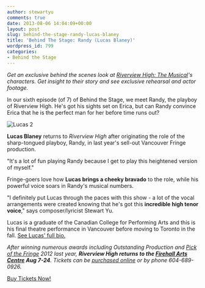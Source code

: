 ```yaml
---
author: stewartyu
comments: true
date: 2013-08-06 14:04:09+00:00
layout: post
slug: behind-the-stage-randy-lucas-blaney
title: 'Behind The Stage: Randy (Lucas Blaney)'
wordpress_id: 799
categories:
- Behind the Stage
---
```


_Get an exclusive behind the scenes look at [Riverview High: The Musical](http://www.riverviewhighthemusical.com)'s characters. Get insight to their story and see exclusive rehearsal and actor footage._

In our sixth episode (of 7) of Behind the Stage, we meet Randy, the playboy of Riverview High. He's got his sights set on Erica, but can Randy convince Erica that he is the perfect man for her before time runs out?









![Lucas 2](http://riverviewhighthemusical.com/wp-content/uploads/2013/08/Lucas-2-678x1024.jpg)






**Lucas Blaney** returns to _Riverview High_ after originating the role of the sharp-tongued playboy, Randy, in last year's sell-out Vancouver Fringe production.

"It's a lot of fun playing Randy because I get to play this heightened version of myself."

Fringe-goers love how **Lucas brings a cheeky bravado** to the role, while his powerful voice soars in Randy's musical numbers.

"I definitely put Lucas through the paces with this show - a lot of the vocal arrangements were created knowing that he's got this **incredible high tenor voice**," says composer/lyricist Stewart Yu.

Lucas is a graduate of the Canadian College for Performing Arts and this is his final theatre performance in Vancouver before moving to Toronto in the fall. [See Lucas' full bio.](http://riverviewhighthemusical.com/cast#lucas-blaney)







_After winning numerous awards including Outstanding Production and [Pick of the Fringe](http://www.vancouverfringe.com/) 2012 last year, **Riverview High returns to the [Firehall Arts Centre](http://firehallartscentre.ca/) Aug 7-24**. Tickets can be [purchased online](https://tickets.firehallartscentre.ca/TheatreManager/1/tmEvent/tmEvent578.html) or by phone 604-689-0926._

[Buy Tickets Now!](https://tickets.firehallartscentre.ca/TheatreManager/1/tmEvent/tmEvent578.html)
